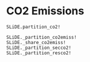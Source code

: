 # CO2 Emissions

```@docs
SLiDE.partition_co2!
```

```@docs
SLiDE._partition_co2emiss!
SLiDE._share_co2emiss!
SLiDE._partition_secco2!
SLiDE._partition_resco2!
```